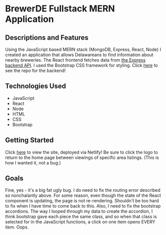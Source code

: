 # BrewerDE Fullstack MERN Application

## Descriptions and Features

Using the JavaScript based MERN stack (MongoDB, Express, React, Node) I created an application that allows Delawareans to find information about nearby breweries. The React frontend fetches data from [the Express backend API](https://evening-ravine-76048.herokuapp.com/breweries). I used the Bootstrap CSS framework for styling. Click [here](https://github.com/colleenobrien3/express-crud-api) to see the repo for the backend!

## Technologies Used

- JavaScript
- React
- Node
- HTML
- CSS
- Bootstrap

## Getting Started

Click [here](https://brewerde.netlify.com) to view the site, deployed via Netlify! Be sure to click the logo to return to the home page between viewings of specific area listings. (This is how I wanted it, not a bug.)

## Goals

Fine, yes - it's a big fat ugly bug. I do need to fix the routing error described so nonchalantly above. For some reason, even though the state of the React component is updating, the page is not re-rendering. Shouldn't be too hard to fix when I have time to come back to this. Also, I need to fix the bootstrap accordions. The way I looped through my data to create the accordion, I think bootstrap gave each piece the same class, and so when that class is selected for in the JavaScript functions, a click on one item opens EVERY item. Oops.
